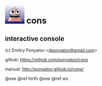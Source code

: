 # ![logo](logo.png) cons
## interactive console

(c) Dmitry Ponyatov <<dponyatov@gmail.com>>

github: https://github.com/ponyatov/cons

manual: http://ponyatov.github.io/cons/

@see @ref forth
@see @ref wx

